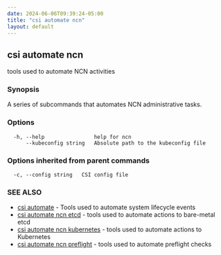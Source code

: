 ```yaml
---
date: 2024-06-06T09:39:24-05:00
title: "csi automate ncn"
layout: default
---
```

## csi automate ncn

tools used to automate NCN activities

### Synopsis

A series of subcommands that automates NCN administrative tasks.

### Options

```
  -h, --help                help for ncn
      --kubeconfig string   Absolute path to the kubeconfig file
```

### Options inherited from parent commands

```
  -c, --config string   CSI config file
```

### SEE ALSO

* [csi automate](/commands/csi_automate/)	 - Tools used to automate system lifecycle events
* [csi automate ncn etcd](/commands/csi_automate_ncn_etcd/)	 - tools used to automate actions to bare-metal etcd
* [csi automate ncn kubernetes](/commands/csi_automate_ncn_kubernetes/)	 - tools used to automate actions to Kubernetes
* [csi automate ncn preflight](/commands/csi_automate_ncn_preflight/)	 - tools used to automate preflight checks

